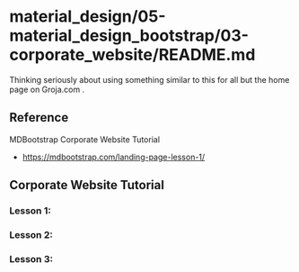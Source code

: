
# material_design/05-material_design_bootstrap/03-corporate_website/README.md

Thinking seriously about using something similar to this for all but the home page on Groja.com .

## Reference

MDBootstrap Corporate Website Tutorial

- https://mdbootstrap.com/landing-page-lesson-1/

## Corporate Website Tutorial

### Lesson 1:


### Lesson 2:


### Lesson 3:



